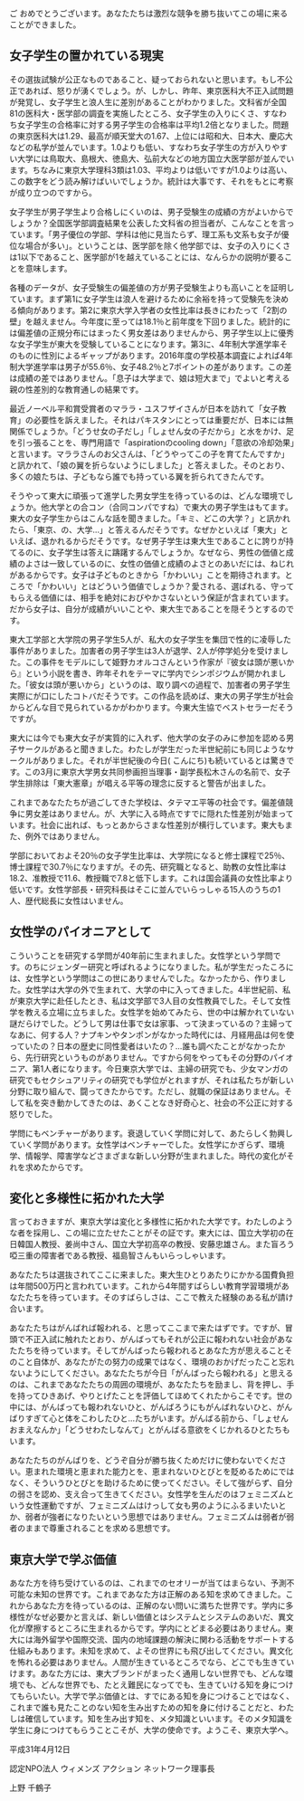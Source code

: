 ご おめでとうございます。あなたたちは激烈な競争を勝ち抜いてこの場に来ることができました。

## 女子学生の置かれている現実

その選抜試験が公正なものであること、疑っておられないと思います。もし不公正であれば、怒りが湧くでしょう。が、しかし、昨年、東京医科大不正入試問題が発覚し、女子学生と浪人生に差別があることがわかりました。文科省が全国81の医科大・医学部の調査を実施したところ、女子学生の入りにくさ、すなわち女子学生の合格率に対する男子学生の合格率は平均1.2倍となりました。問題の東京医科大は1.29、最高が順天堂大の1.67、上位には昭和大、日本大、慶応大などの私学が並んでいます。1.0よりも低い、すなわち女子学生の方が入りやすい大学には鳥取大、島根大、徳島大、弘前大などの地方国立大医学部が並んでいます。ちなみに東京大学理科3類は1.03、平均よりは低いですが1.0よりは高い、この数字をどう読み解けばいいでしょうか。統計は大事です、それをもとに考察が成り立つのですから。

女子学生が男子学生より合格しにくいのは、男子受験生の成績の方がよいからでしょうか？全国医学部調査結果を公表した文科省の担当者が、こんなことを言っています。「男子優位の学部、学科は他に見当たらず、理工系も文系も女子が優位な場合が多い」。ということは、医学部を除く他学部では、女子の入りにくさは1以下であること、医学部が1を越えていることには、なんらかの説明が要ることを意味します。

各種のデータが、女子受験生の偏差値の方が男子受験生よりも高いことを証明しています。まず第1に女子学生は浪人を避けるために余裕を持って受験先を決める傾向があります。第2に東京大学入学者の女性比率は長きにわたって「2割の壁」を越えません。今年度に至っては18.1％と前年度を下回りました。統計的には偏差値の正規分布にはまったく男女差はありませんから、男子学生以上に優秀な女子学生が東大を受験していることになります。第3に、4年制大学進学率そのものに性別によるギャップがあります。2016年度の学校基本調査によれば4年制大学進学率は男子が55.6％、女子48.2％と7ポイントの差があります。この差は成績の差ではありません。「息子は大学まで、娘は短大まで」でよいと考える親の性差別的な教育通しの結果です。

最近ノーベル平和賞受賞者のマララ・ユスフザイさんが日本を訪れて「女子教育」の必要性を訴えました。それはパキスタンにとっては重要だが、日本には無関係でしょうか。「どうせ女の子だし」「しょせん女の子だから」と水をかけ、足を引っ張ることを、専門用語で「aspirationのcooling
down」「意欲の冷却効果」と言います。マララさんのお父さんは、「どうやってこの子を育てたんですか」と訊かれて、「娘の翼を折らないようにしました」と答えました。そのとおり、多くの娘たちは、子どもなら誰でも持っている翼を折られてきたんです。

そうやって東大に頑張って進学した男女学生を待っているのは、どんな環境でしょうか。他大学との合コン（合同コンパですね）で東大の男子学生はもてます。東大の女子学生からはこんな話を聞きました。「キミ、どこの大学？」と訊かれたら、「東京、の、大学…」と答えるんだそうです。なぜかといえば「東大」といえば、退かれるからだそうです。なぜ男子学生は東大生であることに誇りが持てるのに、女子学生は答えに躊躇するんでしょうか。なぜなら、男性の価値と成績のよさは一致しているのに、女性の価値と成績のよさとのあいだには、ねじれがあるからです。女子は子どものときから「かわいい」ことを期待されます。ところで「かわいい」とはどういう価値でしょうか？愛される、選ばれる、守ってもらえる価値には、相手を絶対におびやかさないという保証が含まれています。だから女子は、自分が成績がいいことや、東大生であることを隠そうとするのです。

東大工学部と大学院の男子学生5人が、私大の女子学生を集団で性的に凌辱した事件がありました。加害者の男子学生は3人が退学、2人が停学処分を受けました。この事件をモデルにして姫野カオルコさんという作家が『彼女は頭が悪いから』という小説を書き、昨年それをテーマに学内でシンポジウムが開かれました。「彼女は頭が悪いから」というのは、取り調べの過程で、加害者の男子学生実際にが口にしたコトバだそうです。この作品を読めば、東大の男子学生が社会からどんな目で見られているかがわかります。今東大生協でベストセラーだそうですが。

東大には今でも東大女子が実質的に入れず、他大学の女子のみに参加を認める男子サークルがあると聞きました。わたしが学生だった半世紀前にも同じようなサークルがありました。それが半世紀後の今日(
こんにち)も続いているとは驚きです。この3月に東京大学男女共同参画担当理事・副学長松木さんの名前で、女子学生排除は「東大憲章」が唱える平等の理念に反すると警告が出ました。

これまであなたたちが過ごしてきた学校は、タテマエ平等の社会です。偏差値競争に男女差はありません。が、大学に入る時点ですでに隠れた性差別が始まっています。社会に出れば、もっとあからさまな性差別が横行しています。東大もまた、例外ではありません。

学部においておよそ20％の女子学生比率は、大学院になると修士課程で25％、博士課程で30.7％になりますが。その先、研究職となると、助教の女性比率は18.2、准教授で11.6、教授職で7.8と低下します。これは国会議員の女性比率より低いです。女性学部長・研究科長はそこに並んでいらっしゃる15人のうちの1人、歴代総長に女性はいません。

## 女性学のパイオニアとして

こういうことを研究する学問が40年前に生まれました。女性学という学問です。のちにジェンダー研究と呼ばれるようになりました。私が学生だったころには、女性学という学問はこの世にありませんでした。なかったから、作りました。女性学は大学の外で生まれて、大学の中に入ってきました。4半世紀前、私が東京大学に赴任したとき、私は文学部で3人目の女性教員でした。そして女性学を教える立場に立ちました。女性学を始めてみたら、世の中は解かれていない謎だらけでした。どうして男は仕事で女は家事、って決まっているの？主婦ってなあに、何する人？ナプキンやタンポンがなかった時代には、月経用品は何を使っていたの？日本の歴史に同性愛者はいたの？…誰も調べたことがなかったから、先行研究というものがありません。ですから何をやってもその分野のパイオニア、第1人者になります。今日東京大学では、主婦の研究でも、少女マンガの研究でもセクシュアリティの研究でも学位がとれますが、それは私たちが新しい分野に取り組んで、闘ってきたからです。ただし、就職の保証はありません。そして私を突き動かしてきたのは、あくことなき好奇心と、社会の不公正に対する怒りでした。

学問にもベンチャーがあります。衰退していく学問に対して、あたらしく勃興していく学問があります。女性学はベンチャーでした。女性学にかぎらず、環境学、情報学、障害学などさまざまな新しい分野が生まれました。時代の変化がそれを求めたからです。

## 変化と多様性に拓かれた大学

言っておきますが、東京大学は変化と多様性に拓かれた大学です。わたしのような者を採用し、この場に立たせたことがその証です。東大には、国立大学初の在日韓国人教授、姜尚中さん、国立大学初高卒の教授、安藤忠雄さん。また盲ろう啞三重の障害者である教授、福島智さんもいらっしゃいます。

あなたたちは選抜されてここに来ました。東大生ひとりあたりにかかる国費負担は年間500万円と言われています。これから4年間すばらしい教育学習環境があなたたちを待っています。そのすばらしさは、ここで教えた経験のある私が請け合います。

あなたたちはがんばれば報われる、と思ってここまで来たはずです。ですが、冒頭で不正入試に触れたとおり、がんばってもそれが公正に報われない社会があなたたちを待っています。そしてがんばったら報われるとあなた方が思えることそのこと自体が、あなたがたの努力の成果ではなく、環境のおかげだったこと忘れないようにしてください。あなたたちが今日「がんばったら報われる」と思えるのは、これまであなたたちの周囲の環境が、あなたたちを励まし、背を押し、手を持ってひきあげ、やりとげたことを評価してほめてくれたからこそです。世の中には、がんばっても報われないひと、がんばろうにもがんばれないひと、がんばりすぎて心と体をこわしたひと…たちがいます。がんばる前から、「しょせんおまえなんか」「どうせわたしなんて」とがんばる意欲をくじかれるひとたちもいます。

あなたたちのがんばりを、どうぞ自分が勝ち抜くためだけに使わないでください。恵まれた環境と恵まれた能力とを、恵まれないひとびとを貶めるためにではなく、そういうひとびとを助けるために使ってください。そして強がらず、自分の弱さを認め、支え合って生きてください。女性学を生んだのはフェミニズムという女性運動ですが、フェミニズムはけっして女も男のようにふるまいたいとか、弱者が強者になりたいという思想ではありません。フェミニズムは弱者が弱者のままで尊重されることを求める思想です。

## 東京大学で学ぶ価値

あなた方を待ち受けているのは、これまでのセオリーが当てはまらない、予測不可能な未知の世界です。これまであなた方は正解のある知を求めてきました。これからあなた方を待っているのは、正解のない問いに満ちた世界です。学内に多様性がなぜ必要かと言えば、新しい価値とはシステムとシステムのあいだ、異文化が摩擦するところに生まれるからです。学内にとどまる必要はありません。東大には海外留学や国際交流、国内の地域課題の解決に関わる活動をサポートする仕組みもあります。未知を求めて、よその世界にも飛び出してください。異文化を怖れる必要はありません。人間が生きているところでなら、どこでも生きていけます。あなた方には、東大ブランドがまったく通用しない世界でも、どんな環境でも、どんな世界でも、たとえ難民になってでも、生きていける知を身につけてもらいたい。大学で学ぶ価値とは、すでにある知を身につけることではなく、これまで誰も見たことのない知を生み出すための知を身に付けることだと、わたしは確信しています。知を生み出す知を、メタ知識といいます。そのメタ知識を学生に身につけてもらうことこそが、大学の使命です。ようこそ、東京大学へ。

平成31年4月12日

認定NPO法人 ウィメンズ アクション ネットワーク理事長

上野 千鶴子